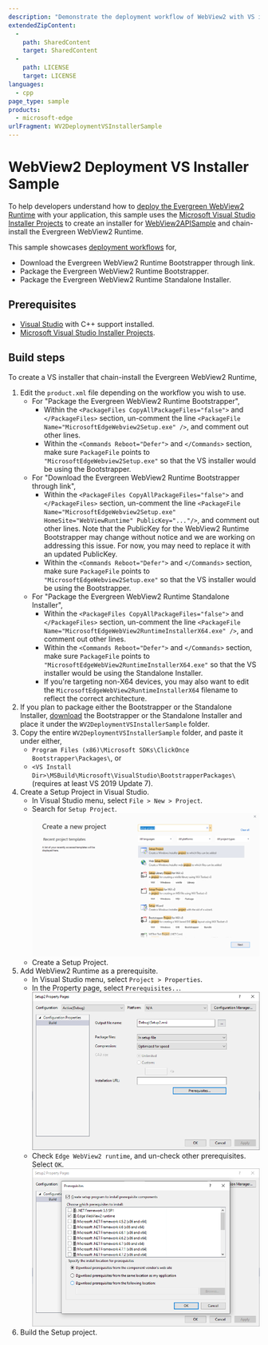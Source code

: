 ```yaml
---
description: "Demonstrate the deployment workflow of WebView2 with VS installer."
extendedZipContent:
  -
    path: SharedContent
    target: SharedContent
  -
    path: LICENSE
    target: LICENSE
languages:
  - cpp
page_type: sample
products:
  - microsoft-edge
urlFragment: WV2DeploymentVSInstallerSample
---
```

# WebView2 Deployment VS Installer Sample

To help developers understand how to [deploy the Evergreen WebView2 Runtime](https://docs.microsoft.com/microsoft-edge/webview2/concepts/distribution#deploying-the-evergreen-webview2-runtime) with your application, this sample uses the [Microsoft Visual Studio Installer Projects](https://marketplace.visualstudio.com/items?itemName=visualstudioclient.MicrosoftVisualStudio2017InstallerProjects) to create an installer for [WebView2APISample](./SampleApps/WebView2APISample/README.md) and chain-install the Evergreen WebView2 Runtime.

This sample showcases [deployment workflows](https://docs.microsoft.com/microsoft-edge/webview2/concepts/distribution#deploying-the-evergreen-webview2-runtime) for,

* Download the Evergreen WebView2 Runtime Bootstrapper through link.
* Package the Evergreen WebView2 Runtime Bootstrapper.
* Package the Evergreen WebView2 Runtime Standalone Installer.

## Prerequisites

* [Visual Studio](https://visualstudio.microsoft.com/vs/) with C++ support installed.
* [Microsoft Visual Studio Installer Projects](https://marketplace.visualstudio.com/items?itemName=visualstudioclient.MicrosoftVisualStudio2017InstallerProjects).

## Build steps

To create a VS installer that chain-install the Evergreen WebView2 Runtime,

1. Edit the `product.xml` file depending on the workflow you wish to use. 
    * For "Package the Evergreen WebView2 Runtime Bootstrapper",
        * Within the `<PackageFiles CopyAllPackageFiles="false">` and `</PackageFiles>` section, un-comment the line `<PackageFile Name="MicrosoftEdgeWebview2Setup.exe" />`, and comment out other lines.
        * Within the `<Commands Reboot="Defer">` and `</Commands>` section, make sure `PackageFile` points to `"MicrosoftEdgeWebview2Setup.exe"` so that the VS installer would be using the Bootstrapper.
    * For "Download the Evergreen WebView2 Runtime Bootstrapper through link",
        * Within the `<PackageFiles CopyAllPackageFiles="false">` and `</PackageFiles>` section, un-comment the line `<PackageFile Name="MicrosoftEdgeWebview2Setup.exe" HomeSite="WebViewRuntime" PublicKey="..."/>`, and comment out other lines. Note that the PublicKey for the WebView2 Runtime Bootstrapper may change without notice and we are working on addressing this issue. For now, you may need to replace it with an updated PublicKey.
        * Within the `<Commands Reboot="Defer">` and `</Commands>` section, make sure `PackageFile` points to `"MicrosoftEdgeWebview2Setup.exe"` so that the VS installer would be using the Bootstrapper.
    * For "Package the Evergreen WebView2 Runtime Standalone Installer",
        * Within the `<PackageFiles CopyAllPackageFiles="false">` and `</PackageFiles>` section, un-comment the line `<PackageFile Name="MicrosoftEdgeWebView2RuntimeInstallerX64.exe" />`, and comment out other lines.
        * Within the `<Commands Reboot="Defer">` and `</Commands>` section, make sure `PackageFile` points to `"MicrosoftEdgeWebView2RuntimeInstallerX64.exe"` so that the VS installer would be using the Standalone Installer.
        * If you're targeting non-X64 devices, you may also want to edit the `MicrosoftEdgeWebView2RuntimeInstallerX64` filename to reflect the correct architecture.
1. If you plan to package either the Bootstrapper or the Standalone Installer, [download](https://developer.microsoft.com/microsoft-edge/webview2/) the Bootstrapper or the Standalone Installer and place it under the `WV2DeploymentVSInstallerSample` folder.
1. Copy the entire `WV2DeploymentVSInstallerSample` folder, and paste it under either,
    * `Program Files (x86)\Microsoft SDKs\ClickOnce Bootstrapper\Packages\`, or
    * `<VS Install Dir>\MSBuild\Microsoft\VisualStudio\BootstrapperPackages\` (requires at least VS 2019 Update 7).
1. Create a Setup Project in Visual Studio. 
    * In Visual Studio menu, select `File > New > Project`. 
    * Search for `Setup Project`.
    ![alt text](../../media/CreateSetupProject.PNG)
    * Create a Setup Project.
1. Add WebView2 Runtime as a prerequisite. 
    * In Visual Studio menu, select `Project > Properties`.
    * In the Property page, select `Prerequisites..`.
    ![alt text](../../media/SetupPrerequisites.PNG)
    * Check `Edge WebView2 runtime`, and un-check other prerequisites. Select `OK`.
    ![alt text](../../media/SelectPrerequisites.PNG)
1. Build the Setup project.
